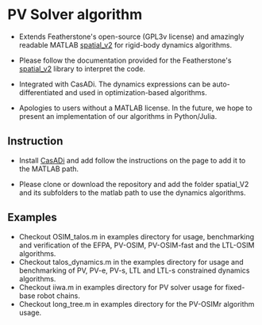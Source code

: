 # PV Solver algorithm


- Extends Featherstone's open-source (GPL3v license) and amazingly readable MATLAB [spatial_v2](https://royfeatherstone.org/spatial/v2/) for rigid-body dynamics algorithms.
 
- Please follow the documentation provided for the Featherstone's [spatial_v2](https://royfeatherstone.org/spatial/v2/) library to interpret the code.

-  Integrated with CasADi. The dynamics expressions can be auto-differentiated and used in optimization-based algorithms.

- Apologies to users without a MATLAB license. In the future, we hope to present an implementation of our algorithms in Python/Julia.


## Instruction

- Install [CasADi](https://web.casadi.org/get/) and add follow the instructions on the page to add it to the MATLAB path.

- Please clone or download the repository and add the folder spatial_V2 and its subfolders to the matlab path to use the dynamics algorithms.


## Examples

- Checkout OSIM_talos.m in examples directory for usage, benchmarking and verification of the EFPA, PV-OSIM, PV-OSIM-fast and the LTL-OSIM algorithms.
- Checkout talos_dynamics.m in the examples directory for usage and benchmarking of PV, PV-e, PV-s, LTL and LTL-s constrained dynamics algorithms.
- Checkout iiwa.m in examples directory for PV solver usage for fixed-base robot chains.
- Checkout long_tree.m in examples directory for the PV-OSIMr algorithm usage.
